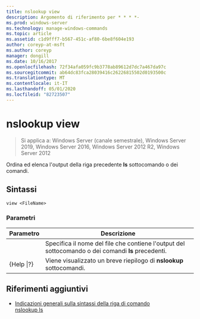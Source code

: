 ```yaml
---
title: nslookup view
description: Argomento di riferimento per * * * *-
ms.prod: windows-server
ms.technology: manage-windows-commands
ms.topic: article
ms.assetid: c1d9fff7-b567-451c-af80-6be8f604e193
author: coreyp-at-msft
ms.author: coreyp
manager: dongill
ms.date: 10/16/2017
ms.openlocfilehash: 72f34afa059fc9b3778ab89612d7dc7a467da97c
ms.sourcegitcommit: ab64dc83fca28039416c26226815502d0193500c
ms.translationtype: MT
ms.contentlocale: it-IT
ms.lasthandoff: 05/01/2020
ms.locfileid: "82723507"
---
```

# <a name="nslookup-view"></a>nslookup view

> Si applica a: Windows Server (canale semestrale), Windows Server 2019, Windows Server 2016, Windows Server 2012 R2, Windows Server 2012

Ordina ed elenca l'output della riga precedente **ls** sottocomando o dei comandi.  
## <a name="syntax"></a>Sintassi  
```  
view <FileName>  
```  
### <a name="parameters"></a>Parametri  

|    Parametro    |                                            Descrizione                                            |
|-----------------|---------------------------------------------------------------------------------------------------|
|   <FileName>    | Specifica il nome del file che contiene l'output del sottocomando o dei comandi **ls** precedenti. |
| {Help &#124;?} |                       Viene visualizzato un breve riepilogo di **nslookup** sottocomandi.                       |

## <a name="additional-references"></a>Riferimenti aggiuntivi  
- [Indicazioni generali sulla sintassi della riga di comando](command-line-syntax-key.md)  
[nslookup ls](nslookup-ls.md)  
